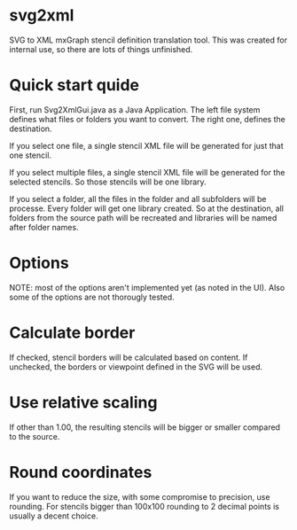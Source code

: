 svg2xml
=======

SVG to XML mxGraph stencil definition translation tool. This was created for internal use, so there are lots of things unfinished.

Quick start quide
=================

First, run Svg2XmlGui.java as a Java Application. The left file system defines what files or folders you want to convert. The right one, defines the destination.

If you select one file, a single stencil XML file will be generated for just that one stencil. 

If you select multiple files, a single stencil XML file will be generated for the selected stencils. So those stencils will be one library.

If you select a folder, all the files in the folder and all subfolders will be processe. Every folder will get one library created. So at the destination, all folders from the source path will be recreated and libraries will be named after folder names.

Options
=======

NOTE: most of the options aren't implemented yet (as noted in the UI). Also some of the options are not thorougly tested.

Calculate border
================

If checked, stencil borders will be calculated based on content. If unchecked, the borders or viewpoint defined in the SVG will be used.

Use relative scaling
====================

If other than 1.00, the resulting stencils will be bigger or smaller compared to the source.

Round coordinates
=================

If you want to reduce the size, with some compromise to precision, use rounding. For stencils bigger than 100x100 rounding to 2 decimal points is usually a decent choice.
